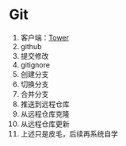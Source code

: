 # Git

1. 客户端：[Tower](https://www.git-tower.com/)
2. github
3. 提交修改
4. gitignore
5. 创建分支
6. 切换分支
7. 合并分支
8. 推送到远程仓库
9. 从远程仓库克隆
10. 从远程仓库更新
11. 上述只是皮毛，后续再系统自学



